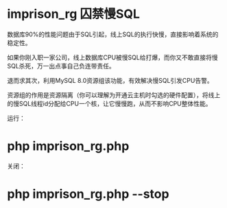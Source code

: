 # imprison_rg 囚禁慢SQL

数据库90%的性能问题由于SQL引起，线上SQL的执行快慢，直接影响着系统的稳定性。

如果你刚入职一家公司，线上数据库CPU被慢SQL给打爆，而你又不敢直接将慢SQL杀死，万一出点事自己负连带责任。

退而求其次，利用MySQL 8.0资源组该功能，有效解决慢SQL引发CPU告警。

资源组的作用是资源隔离（你可以理解为开通云主机时勾选的硬件配置），将线上的慢SQL线程id分配给CPU一个核，让它慢慢跑，从而不影响CPU整体性能。


运行：

# php imprison_rg.php

关闭：

# php imprison_rg.php --stop
